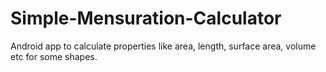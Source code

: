 # Simple-Mensuration-Calculator
Android app to calculate properties like area, length, surface area, volume etc for some shapes.
